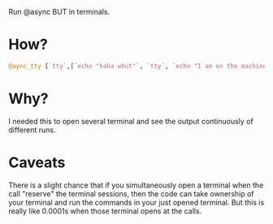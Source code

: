 Run @async BUT in terminals. 

# How?
```julia
@aync_tty [`tty`,[`echo "haha whut"`, `tty`, `echo "I am on the machine"`, `echo "hell"`], `echo "We are rocking!"`]
```

# Why?
I needed this to open several terminal and see the output continuously of different runs. 

# Caveats
There is a slight chance that if you simultaneously open a terminal when the call "reserve" the terminal sessions, then the code can take ownership of your terminal and run the commands in your just opened terminal. But this is really like 0.0001s when those terminal opens at the calls. 
